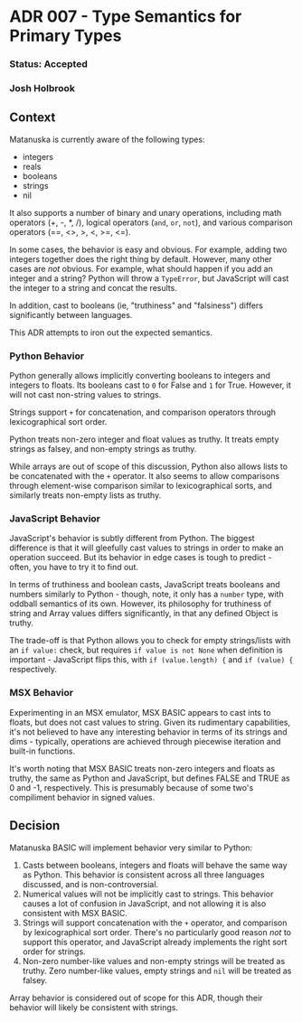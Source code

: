 # ADR 007 - Type Semantics for Primary Types
### Status: Accepted
### Josh Holbrook

## Context

Matanuska is currently aware of the following types:

- integers
- reals
- booleans
- strings
- nil

It also supports a number of binary and unary operations, including math
operators (+, -, \*, /), logical operators (`and`, `or`, `not`), and various
comparison operators (==, <>, >, <, >=, <=).

In some cases, the behavior is easy and obvious. For example, adding two
integers together does the right thing by default. However, many other cases
are *not* obvious. For example, what should happen if you add an integer and
a string? Python will throw a `TypeError`, but JavaScript will cast the integer
to a string and concat the results.

In addition, cast to booleans (ie, "truthiness" and "falsiness") differs
significantly between languages.

This ADR attempts to iron out the expected semantics.

### Python Behavior

Python generally allows implicitly converting booleans to integers and integers
to floats. Its booleans cast to `0` for False and `1` for True. However, it
will not cast non-string values to strings.

Strings support `+` for concatenation, and comparison operators through
lexicographical sort order.

Python treats non-zero integer and float values as truthy. It treats empty
strings as falsey, and non-empty strings as truthy.

While arrays are out of scope of this discussion, Python also allows lists to
be concatenated with the `+` operator. It also seems to allow comparisons
through element-wise comparison similar to lexicographical sorts, and similarly
treats non-empty lists as truthy.

### JavaScript Behavior

JavaScript's behavior is subtly different from Python. The biggest difference
is that it will gleefully cast values to strings in order to make an operation
succeed. But its behavior in edge cases is tough to predict - often, you have
to try it to find out.

In terms of truthiness and boolean casts, JavaScript treats booleans and
numbers similarly to Python - though, note, it only has a `number` type, with
oddball semantics of its own. However, its philosophy for truthiness of string
and Array values differs significantly, in that any defined Object is truthy.

The trade-off is that Python allows you to check for empty strings/lists with
an `if value:` check, but requires `if value is not None` when definition is
important - JavaScript flips this, with `if (value.length) {` and
`if (value) {` respectively.

### MSX Behavior

Experimenting in an MSX emulator, MSX BASIC appears to cast ints to floats,
but does not cast values to string. Given its rudimentary capabilities, it's
not believed to have any interesting behavior in terms of its strings and
dims - typically, operations are achieved through piecewise iteration and
built-in functions.

It's worth noting that MSX BASIC treats non-zero integers and floats as
truthy, the same as Python and JavaScript, but defines FALSE and TRUE as
0 and -1, respectively. This is presumably because of some two's compiliment
behavior in signed values.

## Decision

Matanuska BASIC will implement behavior very similar to Python:

1. Casts between booleans, integers and floats will behave the same way as
   Python. This behavior is consistent across all three languages discussed,
   and is non-controversial.
2. Numerical values will not be implicitly cast to strings. This behavior
   causes a lot of confusion in JavaScript, and not allowing it is also
   consistent with MSX BASIC.
3. Strings will support concatenation with the `+` operator, and comparison
   by lexicographical sort order. There's no particularly good reason *not* to
   support this operator, and JavaScript already implements the right sort
   order for strings.
4. Non-zero number-like values and non-empty strings will be treated as truthy.
   Zero number-like values, empty strings and `nil` will be treated as falsey.

Array behavior is considered out of scope for this ADR, though their behavior
will likely be consistent with strings.
